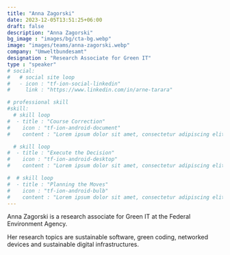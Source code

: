 ```yaml
---
title: "Anna Zagorski"
date: 2023-12-05T13:51:25+06:00
draft: false
description: "Anna Zagorski"
bg_image : "images/bg/cta-bg.webp"
image: "images/teams/anna-zagorski.webp"
company: "Umweltbundesamt"
designation : "Research Associate for Green IT"
type : "speaker"
# social:
#   # social site loop
#   - icon : "tf-ion-social-linkedin"
#     link : "https://www.linkedin.com/in/arne-tarara"

# professional skill
#skill:
  # skill loop
#  - title : "Course Correction"
#    icon : "tf-ion-android-document"
#    content : "Lorem ipsum dolor sit amet, consectetur adipiscing elit. Morbi hendrerit elit turpis, a porttitor tellus sollicitudin at."

  # skill loop
#  - title : "Execute the Decision"
#    icon : "tf-ion-android-desktop"
#    content : "Lorem ipsum dolor sit amet, consectetur adipiscing elit. Morbi hendrerit elit turpis, a porttitor tellus sollicitudin at."

#  # skill loop
#  - title : "Planning the Moves"
#    icon : "tf-ion-android-bulb"
#    content : "Lorem ipsum dolor sit amet, consectetur adipiscing elit. Morbi hendrerit elit #turpis, a porttitor tellus sollicitudin at."
---
```


Anna Zagorski is a research associate for Green IT at the Federal Environment Agency. 

Her research topics are sustainable software, green coding, networked devices and sustainable digital infrastructures.
